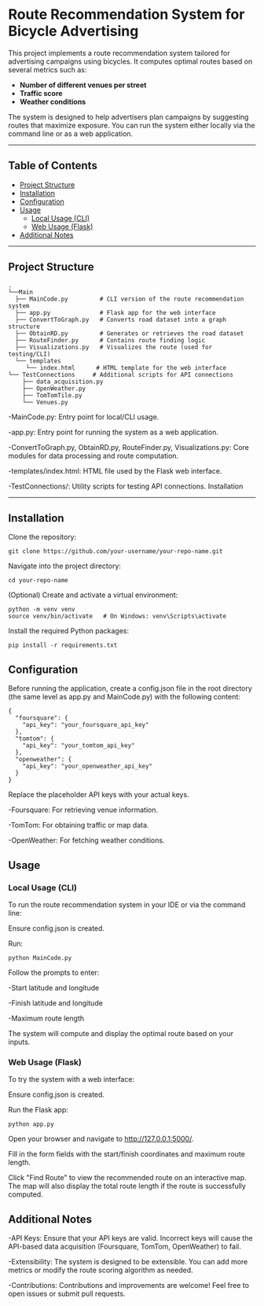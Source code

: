 # Route Recommendation System for Bicycle Advertising

This project implements a route recommendation system tailored for advertising campaigns using bicycles. It computes optimal routes based on several metrics such as:

- **Number of different venues per street**
- **Traffic score**
- **Weather conditions**

The system is designed to help advertisers plan campaigns by suggesting routes that maximize exposure. You can run the system either locally via the command line or as a web application.

---

## Table of Contents

- [Project Structure](#project-structure)
- [Installation](#installation)
- [Configuration](#configuration)
- [Usage](#usage)
  - [Local Usage (CLI)](#local-usage-cli)
  - [Web Usage (Flask)](#web-usage-flask)
- [Additional Notes](#additional-notes)

---

## Project Structure

```plaintext
.
└──Main
  ├── MainCode.py         # CLI version of the route recommendation system
  ├── app.py              # Flask app for the web interface
  ├── ConvertToGraph.py   # Converts road dataset into a graph structure
  ├── ObtainRD.py         # Generates or retrieves the road dataset
  ├── RouteFinder.py      # Contains route finding logic
  ├── Visualizations.py   # Visualizes the route (used for testing/CLI)
  └── templates
     └── index.html      # HTML template for the web interface
└── TestConnections     # Additional scripts for API connections
    ├── data_acquisition.py
    ├── OpenWeather.py
    ├── TomTomTile.py
    └── Venues.py

```

-MainCode.py: Entry point for local/CLI usage.

-app.py: Entry point for running the system as a web application.

-ConvertToGraph.py, ObtainRD.py, RouteFinder.py, Visualizations.py: Core modules for data processing and route computation.

-templates/index.html: HTML file used by the Flask web interface.

-TestConnections/: Utility scripts for testing API connections.
Installation

---

## Installation


Clone the repository:

```plaintext
git clone https://github.com/your-username/your-repo-name.git
```

Navigate into the project directory:

```plaintext
cd your-repo-name
```

(Optional) Create and activate a virtual environment:

```plaintext
python -m venv venv
source venv/bin/activate   # On Windows: venv\Scripts\activate
```

Install the required Python packages:

```plaintext
pip install -r requirements.txt
```

## Configuration

Before running the application, create a config.json file in the root directory (the same level as app.py and MainCode.py) with the following content:


```plaintext
{
  "foursquare": {
    "api_key": "your_foursquare_api_key"
  },
  "tomtom": {
    "api_key": "your_tomtom_api_key"
  },
  "openweather": {
    "api_key": "your_openweather_api_key"
  }
}
```
Replace the placeholder API keys with your actual keys.

-Foursquare: For retrieving venue information.

-TomTom: For obtaining traffic or map data.

-OpenWeather: For fetching weather conditions.


## Usage

### Local Usage (CLI)

To run the route recommendation system in your IDE or via the command line:

Ensure config.json is created.

Run:

```plaintext
python MainCode.py
```

Follow the prompts to enter:

-Start latitude and longitude

-Finish latitude and longitude

-Maximum route length

The system will compute and display the optimal route based on your inputs.

### Web Usage (Flask)

To try the system with a web interface:

Ensure config.json is created.

Run the Flask app:

```plaintext
python app.py
```

Open your browser and navigate to http://127.0.0.1:5000/.

Fill in the form fields with the start/finish coordinates and maximum route length.

Click "Find Route" to view the recommended route on an interactive map. The map will also display the total route length if the route is successfully computed.


## Additional Notes

-API Keys: Ensure that your API keys are valid. Incorrect keys will cause the API-based data acquisition (Foursquare, TomTom, OpenWeather) to fail.

-Extensibility: The system is designed to be extensible. You can add more metrics or modify the route scoring algorithm as needed.

-Contributions: Contributions and improvements are welcome! Feel free to open issues or submit pull requests.
